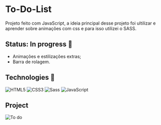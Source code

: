 # To-Do-List
Projeto feito com JavaScript, a ideia principal desse projeto foi ultilizar e aprender sobre animações com css e para isso utilizei o SASS.

## Status: In progress 🚧

- Animações e estilizações extras;</br>
- Barra de rolagem.

## Technologies 🧰
<div>
  <img src="https://img.shields.io/badge/HTML5-E34F26?style=for-the-badge&logo=html5&logoColor=white" alt="HTML5"/>  
  <img src="https://img.shields.io/badge/CSS3-1572B6?style=for-the-badge&logo=css3&logoColor=white" alt="CSS3"/> 
  <img src="https://img.shields.io/badge/Sass-CC6699?style=for-the-badge&logo=sass&logoColor=white" alt="Sass"/> 
  <img src="https://img.shields.io/badge/JavaScript-323330?style=for-the-badge&logo=javascript&logoColor=F7DF1E" alt="JavaScript"/> 
</div>

## Project
![To do](https://github.com/EuEduardo01/To-Do-List/assets/128105446/561923d9-8a72-41ee-8271-e962433ee8b4)


